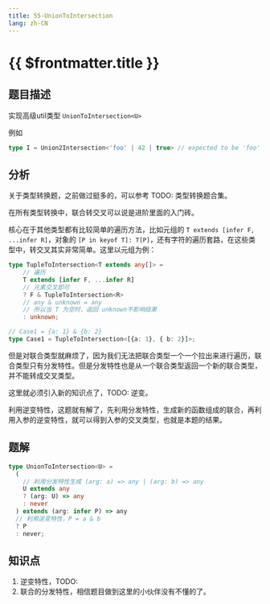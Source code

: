 ```yaml
---
title: 55-UnionToIntersection
lang: zh-CN
---
```


# {{ $frontmatter.title }}

## 题目描述

实现高级util类型 `UnionToIntersection<U>`

例如

```ts
type I = Union2Intersection<'foo' | 42 | true> // expected to be 'foo' & 42 & true
```

## 分析

关于类型转换题，之前做过挺多的，可以参考 TODO: 类型转换题合集。

在所有类型转换中，联合转交叉可以说是进阶里面的入门砖。

核心在于其他类型都有比较简单的遍历方法，比如元组的 `T extends [infer F, ...infer R]`，对象的 `[P in keyof T]: T[P]`，还有字符的遍历套路，在这些类型中，转交叉其实非常简单。这里以元组为例：

```ts
type TupleToIntersection<T extends any[]> =
    // 遍历
    T extends [infer F, ...infer R]
    // 元素交叉即可
    ? F & TupleToIntersection<R>
    // any & unknown = any
    // 所以当 T 为空时，返回 unknown不影响结果
    : unknown;

// Case1 = {a: 1} & {b: 2}
type Case1 = TupleToIntersection<[{a: 1}, { b: 2}]>;
```

但是对联合类型就麻烦了，因为我们无法把联合类型一个一个拉出来进行遍历，联合类型只有分发特性。但是分发特性也是从一个联合类型返回一个新的联合类型，并不能转成交叉类型。

这里就必须引入新的知识点了，TODO: 逆变。

利用逆变特性，这题就有解了，先利用分发特性，生成新的函数组成的联合，再利用入参的逆变特性，就可以得到入参的交叉类型，也就是本题的结果。

## 题解

```ts
type UnionToIntersection<U> =
  (
    // 利用分发特性生成 (arg: a) => any | (arg: b) => any
    U extends any
    ? (arg: U) => any
    : never
  ) extends (arg: infer P) => any
  // 利用逆变特性，P = a & b
  ? P
  : never;
```

## 知识点

1. 逆变特性，TODO:
2. 联合的分发特性，相信题目做到这里的小伙伴没有不懂的了。
